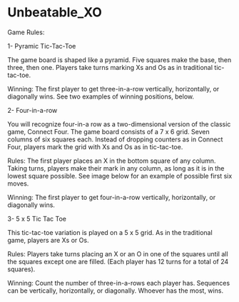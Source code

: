 # Unbeatable_XO

Game Rules: 

1- Pyramic Tic-Tac-Toe

The game board is shaped like a pyramid. Five squares make the base, then three, then one. Players take turns marking Xs and Os as in traditional tic-tac-toe.

Winning: The first player to get three-in-a-row vertically, horizontally, or diagonally wins. See two examples of winning positions, below.

2- Four-in-a-row

You will recognize four-in-a row as a two-dimensional version of the classic game, Connect Four. The game board consists of a 7 x 6 grid. Seven columns of six squares each. Instead of dropping counters as in Connect Four, players mark the grid with Xs and Os as in tic-tac-toe.

Rules: The first player places an X in the bottom square of any column. Taking turns, players make their mark in any column, as long as it is in the lowest square possible. See image below for an example of possible first six moves.

Winning: The first player to get four-in-a-row vertically, horizontally, or diagonally wins.

3- 5 x 5 Tic Tac Toe 

This tic-tac-toe variation is played on a 5 x 5 grid. As in the traditional game, players are Xs or Os.

Rules: Players take turns placing an X or an O in one of the squares until all the squares except one are filled. (Each player has 12 turns for a total of 24 squares). 

Winning: Count the number of three-in-a-rows each player has. Sequences can be vertically, horizontally, or diagonally. Whoever has the most, wins. 
